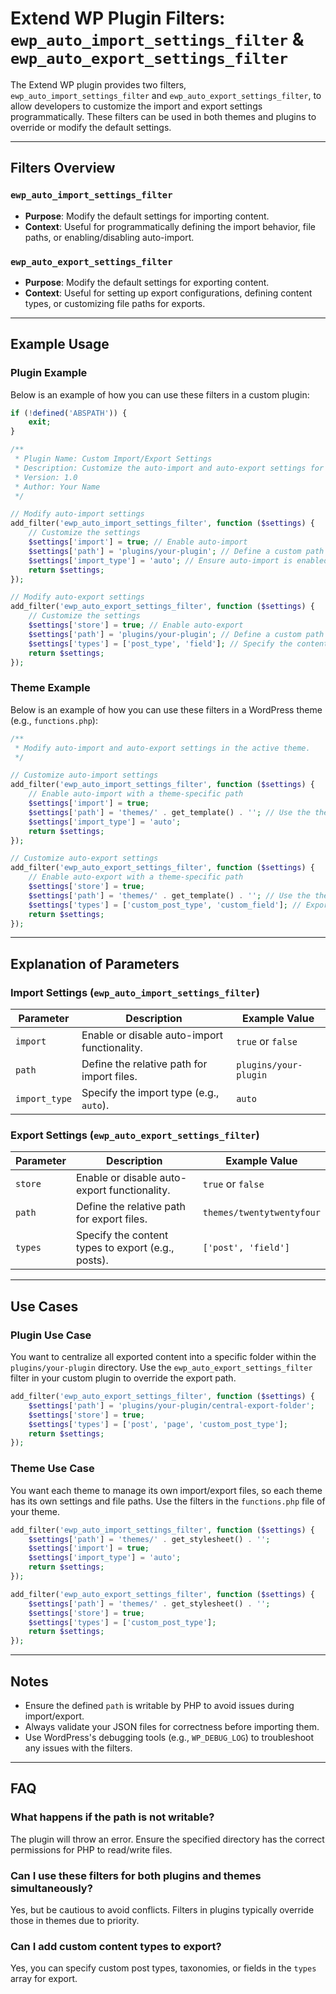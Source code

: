 
# Extend WP Plugin Filters: `ewp_auto_import_settings_filter` & `ewp_auto_export_settings_filter`

The Extend WP plugin provides two filters, `ewp_auto_import_settings_filter` and `ewp_auto_export_settings_filter`, to allow developers to customize the import and export settings programmatically. These filters can be used in both themes and plugins to override or modify the default settings.

---

## Filters Overview

### `ewp_auto_import_settings_filter`
- **Purpose**: Modify the default settings for importing content.
- **Context**: Useful for programmatically defining the import behavior, file paths, or enabling/disabling auto-import.

### `ewp_auto_export_settings_filter`
- **Purpose**: Modify the default settings for exporting content.
- **Context**: Useful for setting up export configurations, defining content types, or customizing file paths for exports.

---

## Example Usage

### Plugin Example

Below is an example of how you can use these filters in a custom plugin:

```php
if (!defined('ABSPATH')) {
    exit;
}

/**
 * Plugin Name: Custom Import/Export Settings
 * Description: Customize the auto-import and auto-export settings for Extend WP plugin.
 * Version: 1.0
 * Author: Your Name
 */

// Modify auto-import settings
add_filter('ewp_auto_import_settings_filter', function ($settings) {
    // Customize the settings
    $settings['import'] = true; // Enable auto-import
    $settings['path'] = 'plugins/your-plugin'; // Define a custom path
    $settings['import_type'] = 'auto'; // Ensure auto-import is enabled
    return $settings;
});

// Modify auto-export settings
add_filter('ewp_auto_export_settings_filter', function ($settings) {
    // Customize the settings
    $settings['store'] = true; // Enable auto-export
    $settings['path'] = 'plugins/your-plugin'; // Define a custom path
    $settings['types'] = ['post_type', 'field']; // Specify the content types to export
    return $settings;
});
```

### Theme Example

Below is an example of how you can use these filters in a WordPress theme (e.g., `functions.php`):

```php
/**
 * Modify auto-import and auto-export settings in the active theme.
 */

// Customize auto-import settings
add_filter('ewp_auto_import_settings_filter', function ($settings) {
    // Enable auto-import with a theme-specific path
    $settings['import'] = true;
    $settings['path'] = 'themes/' . get_template() . ''; // Use the theme's directory for imports
    $settings['import_type'] = 'auto';
    return $settings;
});

// Customize auto-export settings
add_filter('ewp_auto_export_settings_filter', function ($settings) {
    // Enable auto-export with a theme-specific path
    $settings['store'] = true;
    $settings['path'] = 'themes/' . get_template() . ''; // Use the theme's directory for exports
    $settings['types'] = ['custom_post_type', 'custom_field']; // Export specific custom content types
    return $settings;
});
```

---

## Explanation of Parameters

### Import Settings (`ewp_auto_import_settings_filter`)
| Parameter     | Description                                          | Example Value                         |
|---------------|------------------------------------------------------|---------------------------------------|
| `import`      | Enable or disable auto-import functionality.         | `true` or `false`                     |
| `path`        | Define the relative path for import files.           | `plugins/your-plugin`    |
| `import_type` | Specify the import type (e.g., `auto`).              | `auto`                                |

### Export Settings (`ewp_auto_export_settings_filter`)
| Parameter     | Description                                          | Example Value                         |
|---------------|------------------------------------------------------|---------------------------------------|
| `store`       | Enable or disable auto-export functionality.         | `true` or `false`                     |
| `path`        | Define the relative path for export files.           | `themes/twentytwentyfour`|
| `types`       | Specify the content types to export (e.g., posts).   | `['post', 'field']`                   |

---

## Use Cases

### Plugin Use Case
You want to centralize all exported content into a specific folder within the `plugins/your-plugin` directory. Use the `ewp_auto_export_settings_filter` filter in your custom plugin to override the export path.

```php
add_filter('ewp_auto_export_settings_filter', function ($settings) {
    $settings['path'] = 'plugins/your-plugin/central-export-folder';
    $settings['store'] = true;
    $settings['types'] = ['post', 'page', 'custom_post_type'];
    return $settings;
});
```

### Theme Use Case
You want each theme to manage its own import/export files, so each theme has its own settings and file paths. Use the filters in the `functions.php` file of your theme.

```php
add_filter('ewp_auto_import_settings_filter', function ($settings) {
    $settings['path'] = 'themes/' . get_stylesheet() . '';
    $settings['import'] = true;
    $settings['import_type'] = 'auto';
    return $settings;
});

add_filter('ewp_auto_export_settings_filter', function ($settings) {
    $settings['path'] = 'themes/' . get_stylesheet() . '';
    $settings['store'] = true;
    $settings['types'] = ['custom_post_type'];
    return $settings;
});
```

---

## Notes

- Ensure the defined `path` is writable by PHP to avoid issues during import/export.
- Always validate your JSON files for correctness before importing them.
- Use WordPress's debugging tools (e.g., `WP_DEBUG_LOG`) to troubleshoot any issues with the filters.

---

## FAQ

### What happens if the path is not writable?
The plugin will throw an error. Ensure the specified directory has the correct permissions for PHP to read/write files.

### Can I use these filters for both plugins and themes simultaneously?
Yes, but be cautious to avoid conflicts. Filters in plugins typically override those in themes due to priority.

### Can I add custom content types to export?
Yes, you can specify custom post types, taxonomies, or fields in the `types` array for export.
